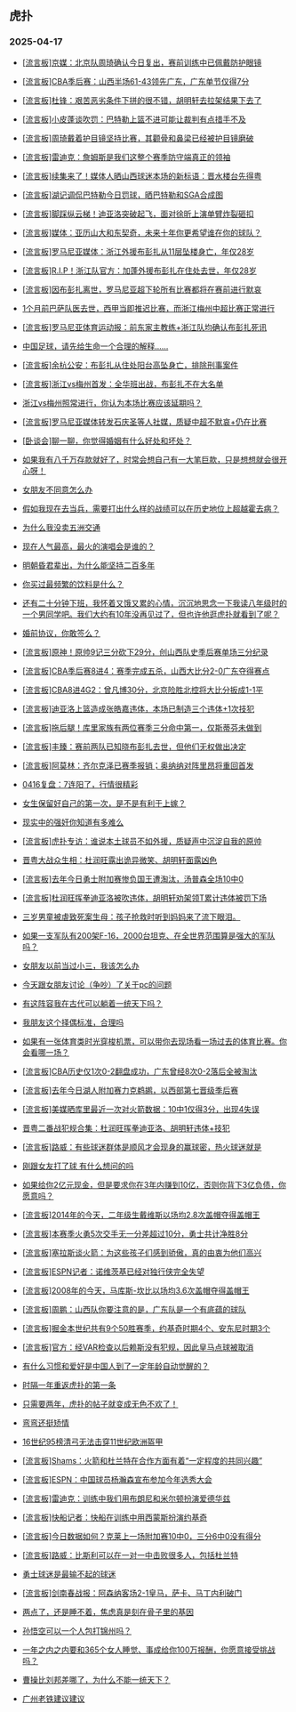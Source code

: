 ## 虎扑 
### 2025-04-17

+ [[流言板]京媒：北京队周琦确认今日复出，赛前训练中已佩戴防护眼镜](https://bbs.hupu.com/631876684.html)

+ [[流言板]CBA季后赛：山西半场61-43领先广东，广东单节仅得7分](https://bbs.hupu.com/631880643.html)

+ [[流言板]杜锋：艰苦恶劣条件下拼的很不错，胡明轩去拉架结果下去了](https://bbs.hupu.com/631886469.html)

+ [[流言板]小皮蓬谈吹罚：巴特勒上篮不进可能让裁判有点措手不及](https://bbs.hupu.com/631877176.html)

+ [[流言板]周琦戴着护目镜坚持比赛，其颧骨和鼻梁已经被护目镜磨破](https://bbs.hupu.com/631880359.html)

+ [[流言板]雷迪克：詹姆斯是我们这整个赛季防守端真正的领袖](https://bbs.hupu.com/631876973.html)

+ [[流言板]续集来了！媒体人晒山西球迷本场的新标语：晋水楼台先得粤](https://bbs.hupu.com/631886476.html)

+ [[流言板]湖记调侃巴特勒今日罚球，晒巴特勒和SGA合成图](https://bbs.hupu.com/631877330.html)

+ [[流言板]脚踩纵云梯！迪亚洛突破起飞，面对徐昕上演单臂炸裂砸扣](https://bbs.hupu.com/631883987.html)

+ [[流言板]媒体：亚历山大和东契奇，未来十年你更希望谁在你的球队？](https://bbs.hupu.com/631877404.html)

+ [[流言板]罗马尼亚媒体：浙江外援布彭扎从11层坠楼身亡，年仅28岁](https://bbs.hupu.com/631874483.html)

+ [[流言板]R.I.P！浙江队官方：加蓬外援布彭扎在住处去世，年仅28岁](https://bbs.hupu.com/631882334.html)

+ [[流言板]因布彭扎离世，罗马尼亚超下轮所有比赛都将在赛前进行默哀](https://bbs.hupu.com/631880217.html)

+ [1个月前巴萨队医去世，西甲当即推迟比赛，而浙江梅州中超比赛正常进行](https://bbs.hupu.com/631883277.html)

+ [[流言板]罗马尼亚体育运动报：前东家主教练+浙江队均确认布彭扎死讯](https://bbs.hupu.com/631875796.html)

+ [中国足球，请先给生命一个合理的解释……](https://bbs.hupu.com/631885598.html)

+ [[流言板]余杭公安：布彭扎从住处阳台高坠身亡，排除刑事案件](https://bbs.hupu.com/631886203.html)

+ [[流言板]浙江vs梅州首发：全华班出战，布彭扎不在大名单](https://bbs.hupu.com/631876433.html)

+ [浙江vs梅州照常进行，你认为本场比赛应该延期吗？](https://bbs.hupu.com/631877163.html)

+ [[流言板]罗马尼亚媒体转发石庆圣等人社媒，质疑中超不默哀+仍在比赛](https://bbs.hupu.com/631880973.html)

+ [[卧谈会]聊一聊，你觉得婚姻有什么好处和坏处？](https://bbs.hupu.com/631880277.html)

+ [如果我有八千万存款就好了，时常会想自己有一大笔巨款，只是想想就会很开心呀！](https://bbs.hupu.com/631876431.html)

+ [女朋友不同意怎么办](https://bbs.hupu.com/631878337.html)

+ [假如我现在去当兵，需要打出什么样的战绩可以在历史地位上超越霍去病？](https://bbs.hupu.com/631879565.html)

+ [为什么我没卖五洲交通](https://bbs.hupu.com/631878426.html)

+ [现在人气最高，最火的演唱会是谁的？](https://bbs.hupu.com/631876355.html)

+ [明朝昏君辈出，为什么能坚持二百多年](https://bbs.hupu.com/631878075.html)

+ [你买过最频繁的饮料是什么？](https://bbs.hupu.com/631882021.html)

+ [还有二十分钟下班，我怀着又饿又累的心情，沉沉地思念一下我读八年级时的一个男同学吧。我们大约有10年没再见过了，但也许他逛虎扑就看到了呢？](https://bbs.hupu.com/631879250.html)

+ [婚前协议，你敢签么？](https://bbs.hupu.com/631876808.html)

+ [[流言板]原神！原帅9记三分砍下29分，创山西队史季后赛单场三分纪录](https://bbs.hupu.com/631884611.html)

+ [[流言板]CBA季后赛8进4：赛季完成五杀，山西大比分2-0广东夺得赛点](https://bbs.hupu.com/631884638.html)

+ [[流言板]CBA8进4G2：曾凡博30分，北京险胜北控将大比分扳成1-1平](https://bbs.hupu.com/631884577.html)

+ [[流言板]迪亚洛上篮造成张皓嘉违体，本场已制造三个违体+1次技犯](https://bbs.hupu.com/631884142.html)

+ [[流言板]拖后腿！库里家族有两位赛季三分命中第一，仅斯蒂芬未做到](https://bbs.hupu.com/631881940.html)

+ [[流言板]丰臻：赛前两队已知晓布彭扎去世，但他们无权做出决定](https://bbs.hupu.com/631887732.html)

+ [[流言板]阿莫林：齐尔克泽已赛季报销；奥纳纳对阵里昂将重回首发](https://bbs.hupu.com/631881747.html)

+ [0416复盘：7连阳了，行情很精彩](https://bbs.hupu.com/631884729.html)

+ [女生保留好自己的第一次，是不是有利于上嫁？](https://bbs.hupu.com/631887174.html)

+ [现实中的强奸你知道有多难么](https://bbs.hupu.com/631885302.html)

+ [[流言板]虎扑专访：谁说本土球员不如外援，质疑声中沉淀自我的原帅](https://bbs.hupu.com/631887305.html)

+ [晋粤大战众生相：杜润旺露出诡异微笑、胡明轩面露凶色](https://bbs.hupu.com/631886816.html)

+ [[流言板]去年今日勇士附加赛惨负国王遭淘汰，汤普森全场10中0](https://bbs.hupu.com/631887500.html)

+ [[流言板]杜润旺挥拳迪亚洛被吹违体，胡明轩劝架领T累计违体被罚下场](https://bbs.hupu.com/631883455.html)

+ [三岁男童被虐致死案生母：孩子抢救时听到妈妈来了流下眼泪。](https://bbs.hupu.com/631886876.html)

+ [如果一支军队有200架F-16，2000台坦克、在全世界范围算是强大的军队吗？](https://bbs.hupu.com/631886156.html)

+ [女朋友以前当过小三，我该怎么办](https://bbs.hupu.com/631887937.html)

+ [今天跟女朋友讨论（争吵）了关于pc的问题](https://bbs.hupu.com/631889061.html)

+ [有这阵容我在古代可以躺着一统天下吗？](https://bbs.hupu.com/631887394.html)

+ [我朋友这个择偶标准，合理吗](https://bbs.hupu.com/631886734.html)

+ [如果有一张体育类时光穿梭机票，可以带你去现场看一场过去的体育比赛。你会看哪一场？](https://bbs.hupu.com/631888143.html)

+ [[流言板]CBA历史仅1次0-2翻盘成功，广东曾经8次0-2落后全被淘汰](https://bbs.hupu.com/631885560.html)

+ [[流言板]去年今日湖人附加赛力克鹈鹕，以西部第七晋级季后赛](https://bbs.hupu.com/631887123.html)

+ [[流言板]美媒晒库里最近一次对火箭数据：10中1仅得3分，出现4失误](https://bbs.hupu.com/631886487.html)

+ [晋粤二番战犯规合集：杜润旺挥拳迪亚洛、胡明轩违体+技犯](https://bbs.hupu.com/631887367.html)

+ [[流言板]路威：有些球迷群体是顺风才会现身的赢球密，热火球迷就是](https://bbs.hupu.com/631888310.html)

+ [刚跟女友打了球 有什么想问的吗](https://bbs.hupu.com/631887270.html)

+ [如果给你2亿元现金，但是要求你在3年内赚到10亿，否则你背下3亿负债，你愿意吗？](https://bbs.hupu.com/631888412.html)

+ [[流言板]2014年的今天，二年级生戴维斯以场均2.8次盖帽夺得盖帽王](https://bbs.hupu.com/631887850.html)

+ [[流言板]本赛季火勇5次交手无一分差超过10分，勇士共计净胜8分](https://bbs.hupu.com/631887721.html)

+ [[流言板]塞拉斯谈火箭：为这些孩子们感到骄傲，真的由衷为他们高兴](https://bbs.hupu.com/631888413.html)

+ [[流言板]ESPN记者：诺维茨基已经对独行侠完全失望](https://bbs.hupu.com/631889734.html)

+ [[流言板]2008年的今天，马库斯-坎比以场均3.6次盖帽夺得盖帽王](https://bbs.hupu.com/631888745.html)

+ [[流言板]周鹏：山西队你要注意的是，广东队是一个有底蕴的球队](https://bbs.hupu.com/631888809.html)

+ [[流言板]掘金本世纪共有9个50胜赛季，约基奇时期4个、安东尼时期3个](https://bbs.hupu.com/631887569.html)

+ [[流言板]官方：经VAR检查以后赖斯没有犯规，因此皇马点球被取消](https://bbs.hupu.com/631890020.html)

+ [有什么习惯和爱好是中国人到了一定年龄自动觉醒的？](https://bbs.hupu.com/631887537.html)

+ [时隔一年重返虎扑的第一条](https://bbs.hupu.com/631888775.html)

+ [只需要两年，虎扑的帖子就变成无色不欢了！](https://bbs.hupu.com/631889530.html)

+ [弯弯还挺矫情](https://bbs.hupu.com/631887665.html)

+ [16世纪95榜清弓无法击穿11世纪欧洲盔甲](https://bbs.hupu.com/631888181.html)

+ [[流言板]Shams：火箭和杜兰特在合作方面有着“一定程度的共同兴趣”](https://bbs.hupu.com/631890307.html)

+ [[流言板]ESPN：中国球员杨瀚森宣布参加今年选秀大会](https://bbs.hupu.com/631891147.html)

+ [[流言板]雷迪克：训练中我们用布朗尼和米尔顿扮演爱德华兹](https://bbs.hupu.com/631891059.html)

+ [[流言板]快船记者：快船在训练中用西蒙斯扮演约基奇](https://bbs.hupu.com/631891115.html)

+ [[流言板]今日数据如何？克莱上一场附加赛10中0，三分6中0没有得分](https://bbs.hupu.com/631889786.html)

+ [[流言板]路威：比斯利可以在一对一中击败很多人，包括杜兰特](https://bbs.hupu.com/631889764.html)

+ [勇士球迷是最输不起的球迷](https://bbs.hupu.com/631888988.html)

+ [[流言板]剑南春战报：阿森纳客场2-1皇马，萨卡、马丁内利破门](https://bbs.hupu.com/631890923.html)

+ [两点了，还是睡不着，焦虑真是刻在骨子里的基因](https://bbs.hupu.com/631889519.html)

+ [孙悟空可以一个人包打锦州吗？](https://bbs.hupu.com/631889221.html)

+ [一年之内之内要和365个女人睡觉、事成给你100万报酬，你愿意接受挑战吗？](https://bbs.hupu.com/631889613.html)

+ [曹操比刘邦差哪了，为什么不能一统天下？](https://bbs.hupu.com/631890424.html)

+ [广州老铁建议建议](https://bbs.hupu.com/631889510.html)

